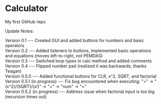 # Calculator

My first GitHub repo

Update Notes:

Version 0.1 --- Created GUI and added buttons for numbers and basic operators  
Version 0.2 --- Added listeners to buttons, implemented basic operations and equations (moves left-to-right, not PEMDAS)  
Version 0.3 --- Switched loop types in calc method and added comments  
Version 0.4 --- Flipped number pad (realized it was backwards, thanks Teagan)  
Version 0.5.0 --- Added functional buttons for CLR, x^2, SQRT, and factorial  
Version 0.5.1 (in progress) --- Fix bug encountered when executing: "=" -> "(x^2)/(SQRT)/(x!)" -> "+" -> "num" -> "="  
Version 0.5.2 (in progress) --- Address issue when factorial input is too big (recursion times out)